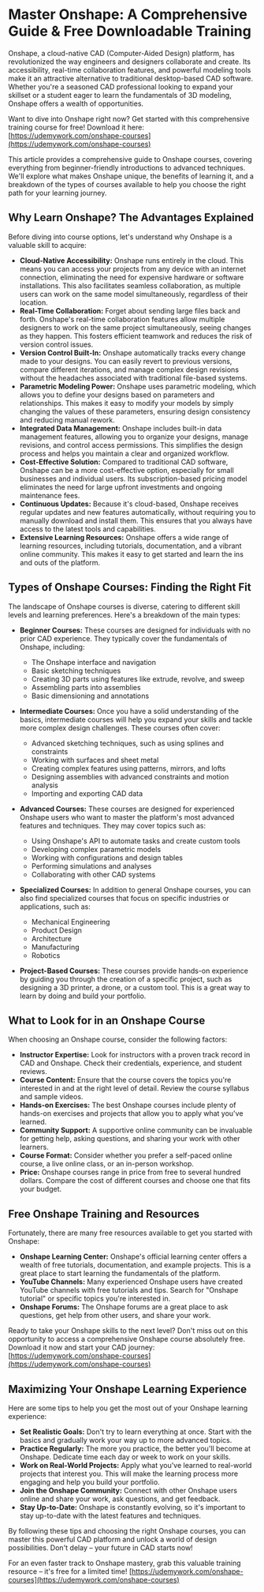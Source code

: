 # Master Onshape: A Comprehensive Guide & Free Downloadable Training

Onshape, a cloud-native CAD (Computer-Aided Design) platform, has revolutionized the way engineers and designers collaborate and create. Its accessibility, real-time collaboration features, and powerful modeling tools make it an attractive alternative to traditional desktop-based CAD software. Whether you're a seasoned CAD professional looking to expand your skillset or a student eager to learn the fundamentals of 3D modeling, Onshape offers a wealth of opportunities.

Want to dive into Onshape right now? Get started with this comprehensive training course for free! Download it here: [https://udemywork.com/onshape-courses](https://udemywork.com/onshape-courses)

This article provides a comprehensive guide to Onshape courses, covering everything from beginner-friendly introductions to advanced techniques. We'll explore what makes Onshape unique, the benefits of learning it, and a breakdown of the types of courses available to help you choose the right path for your learning journey.

## Why Learn Onshape? The Advantages Explained

Before diving into course options, let's understand why Onshape is a valuable skill to acquire:

*   **Cloud-Native Accessibility:** Onshape runs entirely in the cloud. This means you can access your projects from any device with an internet connection, eliminating the need for expensive hardware or software installations. This also facilitates seamless collaboration, as multiple users can work on the same model simultaneously, regardless of their location.
*   **Real-Time Collaboration:** Forget about sending large files back and forth. Onshape's real-time collaboration features allow multiple designers to work on the same project simultaneously, seeing changes as they happen. This fosters efficient teamwork and reduces the risk of version control issues.
*   **Version Control Built-In:** Onshape automatically tracks every change made to your designs. You can easily revert to previous versions, compare different iterations, and manage complex design revisions without the headaches associated with traditional file-based systems.
*   **Parametric Modeling Power:** Onshape uses parametric modeling, which allows you to define your designs based on parameters and relationships. This makes it easy to modify your models by simply changing the values of these parameters, ensuring design consistency and reducing manual rework.
*   **Integrated Data Management:** Onshape includes built-in data management features, allowing you to organize your designs, manage revisions, and control access permissions. This simplifies the design process and helps you maintain a clear and organized workflow.
*   **Cost-Effective Solution:** Compared to traditional CAD software, Onshape can be a more cost-effective option, especially for small businesses and individual users. Its subscription-based pricing model eliminates the need for large upfront investments and ongoing maintenance fees.
*   **Continuous Updates:** Because it's cloud-based, Onshape receives regular updates and new features automatically, without requiring you to manually download and install them. This ensures that you always have access to the latest tools and capabilities.
*   **Extensive Learning Resources:** Onshape offers a wide range of learning resources, including tutorials, documentation, and a vibrant online community. This makes it easy to get started and learn the ins and outs of the platform.

## Types of Onshape Courses: Finding the Right Fit

The landscape of Onshape courses is diverse, catering to different skill levels and learning preferences. Here's a breakdown of the main types:

*   **Beginner Courses:** These courses are designed for individuals with no prior CAD experience. They typically cover the fundamentals of Onshape, including:

    *   The Onshape interface and navigation
    *   Basic sketching techniques
    *   Creating 3D parts using features like extrude, revolve, and sweep
    *   Assembling parts into assemblies
    *   Basic dimensioning and annotations
*   **Intermediate Courses:** Once you have a solid understanding of the basics, intermediate courses will help you expand your skills and tackle more complex design challenges. These courses often cover:

    *   Advanced sketching techniques, such as using splines and constraints
    *   Working with surfaces and sheet metal
    *   Creating complex features using patterns, mirrors, and lofts
    *   Designing assemblies with advanced constraints and motion analysis
    *   Importing and exporting CAD data
*   **Advanced Courses:** These courses are designed for experienced Onshape users who want to master the platform's most advanced features and techniques. They may cover topics such as:

    *   Using Onshape's API to automate tasks and create custom tools
    *   Developing complex parametric models
    *   Working with configurations and design tables
    *   Performing simulations and analyses
    *   Collaborating with other CAD systems
*   **Specialized Courses:** In addition to general Onshape courses, you can also find specialized courses that focus on specific industries or applications, such as:

    *   Mechanical Engineering
    *   Product Design
    *   Architecture
    *   Manufacturing
    *   Robotics

*   **Project-Based Courses:** These courses provide hands-on experience by guiding you through the creation of a specific project, such as designing a 3D printer, a drone, or a custom tool. This is a great way to learn by doing and build your portfolio.

## What to Look for in an Onshape Course

When choosing an Onshape course, consider the following factors:

*   **Instructor Expertise:** Look for instructors with a proven track record in CAD and Onshape. Check their credentials, experience, and student reviews.
*   **Course Content:** Ensure that the course covers the topics you're interested in and at the right level of detail. Review the course syllabus and sample videos.
*   **Hands-on Exercises:** The best Onshape courses include plenty of hands-on exercises and projects that allow you to apply what you've learned.
*   **Community Support:** A supportive online community can be invaluable for getting help, asking questions, and sharing your work with other learners.
*   **Course Format:** Consider whether you prefer a self-paced online course, a live online class, or an in-person workshop.
*   **Price:** Onshape courses range in price from free to several hundred dollars. Compare the cost of different courses and choose one that fits your budget.

## Free Onshape Training and Resources

Fortunately, there are many free resources available to get you started with Onshape:

*   **Onshape Learning Center:** Onshape's official learning center offers a wealth of free tutorials, documentation, and example projects. This is a great place to start learning the fundamentals of the platform.
*   **YouTube Channels:** Many experienced Onshape users have created YouTube channels with free tutorials and tips. Search for "Onshape tutorial" or specific topics you're interested in.
*   **Onshape Forums:** The Onshape forums are a great place to ask questions, get help from other users, and share your work.

Ready to take your Onshape skills to the next level? Don't miss out on this opportunity to access a comprehensive Onshape course absolutely free. Download it now and start your CAD journey: [https://udemywork.com/onshape-courses](https://udemywork.com/onshape-courses)

## Maximizing Your Onshape Learning Experience

Here are some tips to help you get the most out of your Onshape learning experience:

*   **Set Realistic Goals:** Don't try to learn everything at once. Start with the basics and gradually work your way up to more advanced topics.
*   **Practice Regularly:** The more you practice, the better you'll become at Onshape. Dedicate time each day or week to work on your skills.
*   **Work on Real-World Projects:** Apply what you've learned to real-world projects that interest you. This will make the learning process more engaging and help you build your portfolio.
*   **Join the Onshape Community:** Connect with other Onshape users online and share your work, ask questions, and get feedback.
*   **Stay Up-to-Date:** Onshape is constantly evolving, so it's important to stay up-to-date with the latest features and techniques.

By following these tips and choosing the right Onshape courses, you can master this powerful CAD platform and unlock a world of design possibilities. Don't delay – your future in CAD starts now!

For an even faster track to Onshape mastery, grab this valuable training resource – it's free for a limited time! [https://udemywork.com/onshape-courses](https://udemywork.com/onshape-courses)
